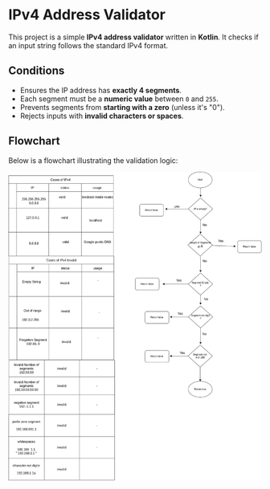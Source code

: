 # IPv4 Address Validator

This project is a simple **IPv4 address validator** written in **Kotlin**. It checks if an input string follows the standard IPv4 format.

## Conditions 
- Ensures the IP address has **exactly 4 segments**.
- Each segment must be a **numeric value** between `0` and `255`.
- Prevents segments from **starting with a zero** (unless it's "0").
- Rejects inputs with **invalid characters or spaces**.

## Flowchart
Below is a flowchart illustrating the validation logic:

![IPv4 Validation Flowchart](IPv4FlowC.drawio.png)

